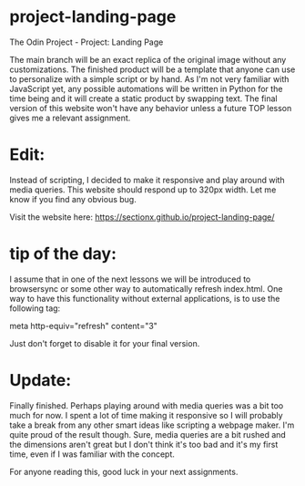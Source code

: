 # project-landing-page
The Odin Project - Project: Landing Page

The main branch will be an exact replica of the original image without any customizations.
The finished product will be a template that anyone can use to personalize with a simple
script or by hand. As I'm not very familiar with JavaScript yet, any possible automations 
will be written in Python for the time being and it will create a static product by swapping
text. The final version of this website won't have any behavior unless a future TOP lesson
gives me a relevant assignment.

# Edit:

Instead of scripting, I decided to make it responsive and play around with media
queries. This website should respond up to 320px width. Let me know if you find any obvious
bug.

Visit the website here: https://sectionx.github.io/project-landing-page/



# tip of the day:

I assume that in one of the next lessons we will be introduced to browsersync or some other
way to automatically refresh index.html. One way to have this functionality without external
applications, is to use the following tag:

meta http-equiv="refresh" content="3"

Just don't forget to disable it for your final version.



# Update:

Finally finished. Perhaps playing around with media queries was a bit too much for now. I spent a lot of time making it responsive so I will probably take a break from
any other smart ideas like scripting a webpage maker. I'm quite proud of the result though.
Sure, media queries are a bit rushed and the dimensions aren't great but I don't think it's
too bad and it's my first time, even if I was familiar with the concept.

For anyone reading this, good luck in your next assignments.